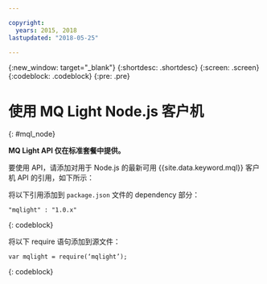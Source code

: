 ```yaml
---

copyright:
  years: 2015, 2018
lastupdated: "2018-05-25"

---
```


{:new_window: target="_blank"}
{:shortdesc: .shortdesc}
{:screen: .screen}
{:codeblock: .codeblock}
{:pre: .pre}

<!-- 12/11/18: info moved to eventstreams099.md, moved because of doc app changes -->
# 使用 MQ Light Node.js 客户机 
{: #mql_node}

**MQ Light API 仅在标准套餐中提供。**
<br/>

要使用 API，请添加对用于 Node.js 的最新可用 {{site.data.keyword.mql}} 客户机 API 的引用，如下所示：

将以下引用添加到 <code>package.json</code> 文件的 dependency 部分：

<pre class="pre"><code>"mqlight" : "1.0.x"</code></pre>
{: codeblock}

将以下 require 语句添加到源文件：

<pre class="pre"><code>var mqlight = require(‘mqlight’);</code></pre>
{: codeblock}

<!-- Comment from Andrew
Instructions for getting started, with links for more info
Simple send source and receive source in-line

-->


